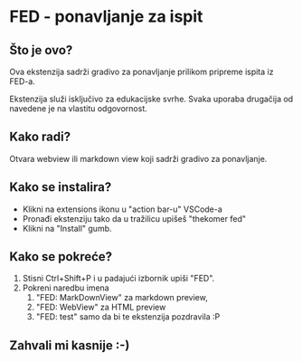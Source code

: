 # FED - ponavljanje za ispit

## Što je ovo?

Ova ekstenzija sadrži gradivo za ponavljanje prilikom pripreme ispita iz FED-a.

Ekstenzija služi isključivo za edukacijske svrhe. Svaka uporaba drugačija od navedene je na vlastitu odgovornost.

## Kako radi?

Otvara webview ili markdown view koji sadrži gradivo za ponavljanje.

## Kako se instalira?

* Klikni na extensions ikonu u "action bar-u" VSCode-a
* Pronađi ekstenziju tako da u tražilicu upišeš "thekomer fed"
* Klikni na "Install" gumb.

## Kako se pokreće?

1. Stisni Ctrl+Shift+P i u padajući izbornik upiši "FED".
2. Pokreni naredbu imena
   1. "FED: MarkDownView" za markdown preview,
   2. "FED: WebView" za HTML preview
   3. "FED: test" samo da bi te ekstenzija pozdravila :P

## Zahvali mi kasnije :-)
